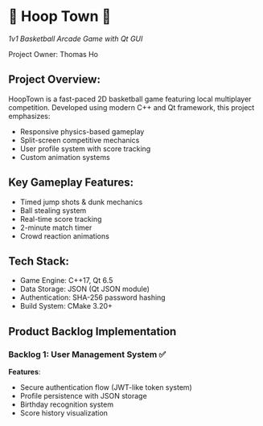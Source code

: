 # 🏀 Hoop Town 🏀  
*1v1 Basketball Arcade Game with Qt GUI*

Project Owner: Thomas Ho

## Project Overview:
HoopTown is a fast-paced 2D basketball game featuring local multiplayer competition. Developed using modern C++ and Qt framework, this project emphasizes:
- Responsive physics-based gameplay
- Split-screen competitive mechanics
- User profile system with score tracking
- Custom animation systems

## Key Gameplay Features:
- Timed jump shots & dunk mechanics
- Ball stealing system
- Real-time score tracking
- 2-minute match timer
- Crowd reaction animations

## Tech Stack:
- Game Engine: C++17, Qt 6.5
- Data Storage: JSON (Qt JSON module)
- Authentication: SHA-256 password hashing
- Build System: CMake 3.20+

## Product Backlog Implementation

### Backlog 1: User Management System ✅
**Features**:
- Secure authentication flow (JWT-like token system)
- Profile persistence with JSON storage
- Birthday recognition system
- Score history visualization

